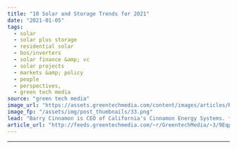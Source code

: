 ```yaml
---
title: "10 Solar and Storage Trends for 2021"
date: "2021-01-05"
tags: 
  - solar
  - solar plus storage 
  - residential solar
  - bos/inverters
  - solar finance &amp; vc
  - solar projects
  - markets &amp; policy
  - people
  - perspectives,
  - green tech media
source: "green tech media"
image_url: "https://assets.greentechmedia.com/content/images/articles/Rooftop_Solar_Collage_Xl.jpg"
image_fp: "/assets/img/post_thumbnails/33.png"
lead: "Barry Cinnamon is CEO of California's Cinnamon Energy Systems. *** Dave Barry said it best when summarizing 2020 -  “This was a year of nonstop awfulness, a year when we kept saying it couldn’t possibly get worse, and it always did. This was a year in  ..."
article_url: "http://feeds.greentechmedia.com/~r/GreentechMedia/~3/9EqpvLaX4kg/10-solar-and-storage-trends-for-2021"
---
```


---
